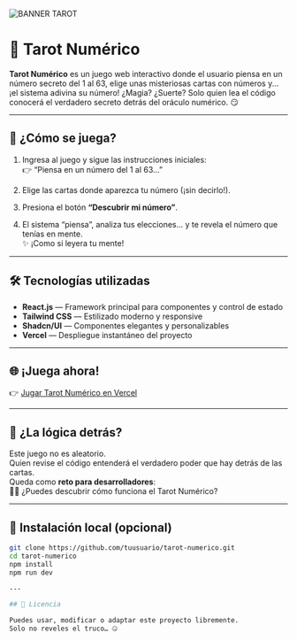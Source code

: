 ![BANNER TAROT](https://github.com/user-attachments/assets/deed6e12-cc78-4319-9974-8140b8a0b33b)
# 🔮 Tarot Numérico

**Tarot Numérico** es un juego web interactivo donde el usuario piensa en un número secreto del 1 al 63, elige unas misteriosas cartas con números y... ¡el sistema adivina su número! ¿Magia? ¿Suerte? Solo quien lea el código conocerá el verdadero secreto detrás del oráculo numérico. 😏

---

## 🎴 ¿Cómo se juega?

1. Ingresa al juego y sigue las instrucciones iniciales:  
   👉 “Piensa en un número del 1 al 63...”

2. Elige las cartas donde aparezca tu número (¡sin decirlo!).

3. Presiona el botón **“Descubrir mi número”**.

4. El sistema “piensa”, analiza tus elecciones... y te revela el número que tenías en mente.  
   ✨ ¡Como si leyera tu mente!

---

## 🛠️ Tecnologías utilizadas

- **React.js** — Framework principal para componentes y control de estado
- **Tailwind CSS** — Estilizado moderno y responsive
- **Shadcn/UI** — Componentes elegantes y personalizables
- **Vercel** — Despliegue instantáneo del proyecto

---

## 🌐 ¡Juega ahora!

👉 [Jugar Tarot Numérico en Vercel](https://tarot-numerico.vercel.app/)

---

## 🧠 ¿La lógica detrás?

Este juego no es aleatorio.  
Quien revise el código entenderá el verdadero poder que hay detrás de las cartas.  
Queda como **reto para desarrolladores**:  
🕵️‍♂️ ¿Puedes descubrir cómo funciona el Tarot Numérico?

---

## 📂 Instalación local (opcional)

```bash
git clone https://github.com/tuusuario/tarot-numerico.git
cd tarot-numerico
npm install
npm run dev

---

## 📄 Licencia

Puedes usar, modificar o adaptar este proyecto libremente.
Solo no reveles el truco… 🤐